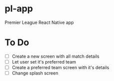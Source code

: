 # pl-app

Premier League React Native app

# To Do

- [ ] Create a new screen with all match details
- [ ] Let user set it's preferred team
- [ ] Create a preferred team screen with it's details
- [ ] Change splash screen